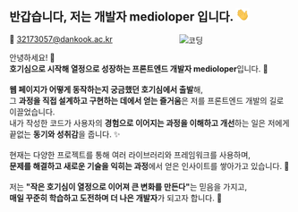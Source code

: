 ## 반갑습니다, 저는 개발자 medioloper 입니다.  <img src="https://raw.githubusercontent.com/ABSphreak/ABSphreak/master/gifs/Hi.gif" width="24"/>


<img align="right" alt="코딩" width="200" src="https://github.githubassets.com/images/mona-whisper.gif" width="200" /> 

📧 32173057@dankook.ac.kr

안녕하세요! 🤗<br /><strong>호기심으로 시작해 열정으로 성장하는 프론트엔드 개발자 medioloper</strong>입니다. 🚀<br /><br /><strong>웹 페이지가 어떻게 동작하는지 궁금했던 호기심에서 출발</strong>해, <br />그 <strong>과정을 직접 설계하고 구현하는 데에서 얻는 즐거움</strong>은 저를 프론트엔드 개발의 길로 이끌었습니다. <br />내가 작성한 코드가 사용자의 <strong>경험으로 이어지는 과정을 이해하고 개선</strong>하는 일은 저에게 끝없는 <strong>동기와 성취감</strong>을 줍니다. ✨<br /><br />현재는 다양한 프로젝트를 통해 여러 라이브러리와 프레임워크를 사용하며,<br /><strong>문제를 해결하고 새로운 기술을 익히는 과정</strong>에서 얻은 인사이트를 쌓아가고 있습니다. 📝<br /><br />저는 <strong>"작은 호기심이 열정으로 이어져 큰 변화를 만든다"</strong>는 믿음을 가지고, <br /><strong>매일 꾸준히 학습하고 도전하며 더 나은 개발자</strong>가 되고자 합니다. 🤝<br /><br /> 

<br />
<br />
